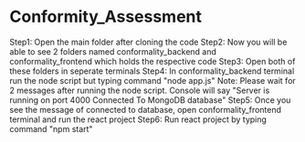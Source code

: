 # Conformity_Assessment
Step1: Open the main folder after cloning the code
Step2: Now you will be able to see 2 folders named conformality_backend and conformality_frontend which holds the respective code
Step3: Open both of these folders in seperate terminals
Step4: In conformality_backend terminal run the node script but typing command "node app.js"
    Note: Please wait for 2 messages after running the node script. Console will say
        "Server is running on port 4000
        Connected To MongoDB database"
Step5: Once you see the message of connected to database, open conformality_frontend terminal and run the react project
Step6: Run react project by typing command "npm start"

